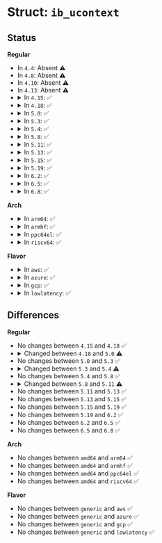 # Struct: <code>ib_ucontext</code>

## Status
<b>Regular</b>
<ul>
<li>
In <code>4.4</code>: Absent ⚠️
</li>
<li>
In <code>4.8</code>: Absent ⚠️
</li>
<li>
In <code>4.10</code>: Absent ⚠️
</li>
<li>
In <code>4.13</code>: Absent ⚠️
</li>
<li>
<details>
<summary>In <code>4.15</code>: ✅</summary>

```c
struct ib_ucontext {
    struct ib_device *device;
    struct ib_uverbs_file *ufile;
    int closing;
    struct mutex uobjects_lock;
    struct list_head uobjects;
    struct rw_semaphore cleanup_rwsem;
    enum rdma_remove_reason cleanup_reason;
    struct pid *tgid;
    struct rb_root_cached umem_tree;
    struct rw_semaphore umem_rwsem;
    void (*invalidate_range)(struct ib_umem *, long unsigned int, long unsigned int);
    struct mmu_notifier mn;
    atomic_t notifier_count;
    struct list_head no_private_counters;
    int odp_mrs_count;
    struct ib_rdmacg_object cg_obj;
};
```
</details>
</li>
<li>
<details>
<summary>In <code>4.18</code>: ✅</summary>

```c
struct ib_ucontext {
    struct ib_device *device;
    struct ib_uverbs_file *ufile;
    int closing;
    struct mutex uobjects_lock;
    struct list_head uobjects;
    struct rw_semaphore cleanup_rwsem;
    enum rdma_remove_reason cleanup_reason;
    struct pid *tgid;
    struct rb_root_cached umem_tree;
    struct rw_semaphore umem_rwsem;
    void (*invalidate_range)(struct ib_umem *, long unsigned int, long unsigned int);
    struct mmu_notifier mn;
    atomic_t notifier_count;
    struct list_head no_private_counters;
    int odp_mrs_count;
    struct ib_rdmacg_object cg_obj;
};
```
</details>
</li>
<li>
<details>
<summary>In <code>5.0</code>: ✅</summary>

```c
struct ib_ucontext {
    struct ib_device *device;
    struct ib_uverbs_file *ufile;
    bool closing;
    bool cleanup_retryable;
    void (*invalidate_range)(struct ib_umem_odp *, long unsigned int, long unsigned int);
    struct mutex per_mm_list_lock;
    struct list_head per_mm_list;
    struct ib_rdmacg_object cg_obj;
    struct rdma_restrack_entry res;
};
```
</details>
</li>
<li>
<details>
<summary>In <code>5.3</code>: ✅</summary>

```c
struct ib_ucontext {
    struct ib_device *device;
    struct ib_uverbs_file *ufile;
    bool closing;
    bool cleanup_retryable;
    void (*invalidate_range)(struct ib_umem_odp *, long unsigned int, long unsigned int);
    struct mutex per_mm_list_lock;
    struct list_head per_mm_list;
    struct ib_rdmacg_object cg_obj;
    struct rdma_restrack_entry res;
};
```
</details>
</li>
<li>
<details>
<summary>In <code>5.4</code>: ✅</summary>

```c
struct ib_ucontext {
    struct ib_device *device;
    struct ib_uverbs_file *ufile;
    bool closing;
    bool cleanup_retryable;
    struct ib_rdmacg_object cg_obj;
    struct rdma_restrack_entry res;
    struct xarray mmap_xa;
};
```
</details>
</li>
<li>
<details>
<summary>In <code>5.8</code>: ✅</summary>

```c
struct ib_ucontext {
    struct ib_device *device;
    struct ib_uverbs_file *ufile;
    bool closing;
    bool cleanup_retryable;
    struct ib_rdmacg_object cg_obj;
    struct rdma_restrack_entry res;
    struct xarray mmap_xa;
};
```
</details>
</li>
<li>
<details>
<summary>In <code>5.11</code>: ✅</summary>

```c
struct ib_ucontext {
    struct ib_device *device;
    struct ib_uverbs_file *ufile;
    struct ib_rdmacg_object cg_obj;
    struct rdma_restrack_entry res;
    struct xarray mmap_xa;
};
```
</details>
</li>
<li>
<details>
<summary>In <code>5.13</code>: ✅</summary>

```c
struct ib_ucontext {
    struct ib_device *device;
    struct ib_uverbs_file *ufile;
    struct ib_rdmacg_object cg_obj;
    struct rdma_restrack_entry res;
    struct xarray mmap_xa;
};
```
</details>
</li>
<li>
<details>
<summary>In <code>5.15</code>: ✅</summary>

```c
struct ib_ucontext {
    struct ib_device *device;
    struct ib_uverbs_file *ufile;
    struct ib_rdmacg_object cg_obj;
    struct rdma_restrack_entry res;
    struct xarray mmap_xa;
};
```
</details>
</li>
<li>
<details>
<summary>In <code>5.19</code>: ✅</summary>

```c
struct ib_ucontext {
    struct ib_device *device;
    struct ib_uverbs_file *ufile;
    struct ib_rdmacg_object cg_obj;
    struct rdma_restrack_entry res;
    struct xarray mmap_xa;
};
```
</details>
</li>
<li>
<details>
<summary>In <code>6.2</code>: ✅</summary>

```c
struct ib_ucontext {
    struct ib_device *device;
    struct ib_uverbs_file *ufile;
    struct ib_rdmacg_object cg_obj;
    struct rdma_restrack_entry res;
    struct xarray mmap_xa;
};
```
</details>
</li>
<li>
<details>
<summary>In <code>6.5</code>: ✅</summary>

```c
struct ib_ucontext {
    struct ib_device *device;
    struct ib_uverbs_file *ufile;
    struct ib_rdmacg_object cg_obj;
    struct rdma_restrack_entry res;
    struct xarray mmap_xa;
};
```
</details>
</li>
<li>
<details>
<summary>In <code>6.8</code>: ✅</summary>

```c
struct ib_ucontext {
    struct ib_device *device;
    struct ib_uverbs_file *ufile;
    struct ib_rdmacg_object cg_obj;
    struct rdma_restrack_entry res;
    struct xarray mmap_xa;
};
```
</details>
</li>
</ul>
<b>Arch</b>
<ul>
<li>
<details>
<summary>In <code>arm64</code>: ✅</summary>

```c
struct ib_ucontext {
    struct ib_device *device;
    struct ib_uverbs_file *ufile;
    bool closing;
    bool cleanup_retryable;
    struct ib_rdmacg_object cg_obj;
    struct rdma_restrack_entry res;
    struct xarray mmap_xa;
};
```
</details>
</li>
<li>
<details>
<summary>In <code>armhf</code>: ✅</summary>

```c
struct ib_ucontext {
    struct ib_device *device;
    struct ib_uverbs_file *ufile;
    bool closing;
    bool cleanup_retryable;
    struct ib_rdmacg_object cg_obj;
    struct rdma_restrack_entry res;
    struct xarray mmap_xa;
};
```
</details>
</li>
<li>
<details>
<summary>In <code>ppc64el</code>: ✅</summary>

```c
struct ib_ucontext {
    struct ib_device *device;
    struct ib_uverbs_file *ufile;
    bool closing;
    bool cleanup_retryable;
    struct ib_rdmacg_object cg_obj;
    struct rdma_restrack_entry res;
    struct xarray mmap_xa;
};
```
</details>
</li>
<li>
<details>
<summary>In <code>riscv64</code>: ✅</summary>

```c
struct ib_ucontext {
    struct ib_device *device;
    struct ib_uverbs_file *ufile;
    bool closing;
    bool cleanup_retryable;
    struct ib_rdmacg_object cg_obj;
    struct rdma_restrack_entry res;
    struct xarray mmap_xa;
};
```
</details>
</li>
</ul>
<b>Flavor</b>
<ul>
<li>
<details>
<summary>In <code>aws</code>: ✅</summary>

```c
struct ib_ucontext {
    struct ib_device *device;
    struct ib_uverbs_file *ufile;
    bool closing;
    bool cleanup_retryable;
    struct ib_rdmacg_object cg_obj;
    struct rdma_restrack_entry res;
    struct xarray mmap_xa;
};
```
</details>
</li>
<li>
<details>
<summary>In <code>azure</code>: ✅</summary>

```c
struct ib_ucontext {
    struct ib_device *device;
    struct ib_uverbs_file *ufile;
    bool closing;
    bool cleanup_retryable;
    struct ib_rdmacg_object cg_obj;
    struct rdma_restrack_entry res;
    struct xarray mmap_xa;
};
```
</details>
</li>
<li>
<details>
<summary>In <code>gcp</code>: ✅</summary>

```c
struct ib_ucontext {
    struct ib_device *device;
    struct ib_uverbs_file *ufile;
    bool closing;
    bool cleanup_retryable;
    struct ib_rdmacg_object cg_obj;
    struct rdma_restrack_entry res;
    struct xarray mmap_xa;
};
```
</details>
</li>
<li>
<details>
<summary>In <code>lowlatency</code>: ✅</summary>

```c
struct ib_ucontext {
    struct ib_device *device;
    struct ib_uverbs_file *ufile;
    bool closing;
    bool cleanup_retryable;
    struct ib_rdmacg_object cg_obj;
    struct rdma_restrack_entry res;
    struct xarray mmap_xa;
};
```
</details>
</li>
</ul>

## Differences
<b>Regular</b>
<ul>
<li>
No changes between <code>4.15</code> and <code>4.18</code> ✅
</li>
<li>
<details>
<summary>Changed between <code>4.18</code> and <code>5.0</code> ⚠️</summary>
<ul>
<li>
<b>Field added. </b>
<code>bool cleanup_retryable</code>
</li>
<li>
<b>Field added. </b>
<code>struct mutex per_mm_list_lock</code>
</li>
<li>
<b>Field added. </b>
<code>struct list_head per_mm_list</code>
</li>
<li>
<b>Field added. </b>
<code>struct rdma_restrack_entry res</code>
</li>
<li>
<b>Field removed. </b>
<code>struct mutex uobjects_lock</code>
</li>
<li>
<b>Field removed. </b>
<code>struct list_head uobjects</code>
</li>
<li>
<b>Field removed. </b>
<code>struct rw_semaphore cleanup_rwsem</code>
</li>
<li>
<b>Field removed. </b>
<code>enum rdma_remove_reason cleanup_reason</code>
</li>
<li>
<b>Field removed. </b>
<code>struct pid *tgid</code>
</li>
<li>
<b>Field removed. </b>
<code>struct rb_root_cached umem_tree</code>
</li>
<li>
<b>Field removed. </b>
<code>struct rw_semaphore umem_rwsem</code>
</li>
<li>
<b>Field removed. </b>
<code>struct mmu_notifier mn</code>
</li>
<li>
<b>Field removed. </b>
<code>atomic_t notifier_count</code>
</li>
<li>
<b>Field removed. </b>
<code>struct list_head no_private_counters</code>
</li>
<li>
<b>Field removed. </b>
<code>int odp_mrs_count</code>
</li>
<li>
<b>Field type changed. </b>
<code>int closing</code> ➡️ <code>bool closing</code>
</li>
<li>
<b>Field type changed. </b>
<code>void (*invalidate_range)(struct ib_umem *, long unsigned int, long unsigned int)</code> ➡️ <code>void (*invalidate_range)(struct ib_umem_odp *, long unsigned int, long unsigned int)</code>
</li>
</ul>
</details>
</li>
<li>
No changes between <code>5.0</code> and <code>5.3</code> ✅
</li>
<li>
<details>
<summary>Changed between <code>5.3</code> and <code>5.4</code> ⚠️</summary>
<ul>
<li>
<b>Field added. </b>
<code>struct xarray mmap_xa</code>
</li>
<li>
<b>Field removed. </b>
<code>void (*invalidate_range)(struct ib_umem_odp *, long unsigned int, long unsigned int)</code>
</li>
<li>
<b>Field removed. </b>
<code>struct mutex per_mm_list_lock</code>
</li>
<li>
<b>Field removed. </b>
<code>struct list_head per_mm_list</code>
</li>
</ul>
</details>
</li>
<li>
No changes between <code>5.4</code> and <code>5.8</code> ✅
</li>
<li>
<details>
<summary>Changed between <code>5.8</code> and <code>5.11</code> ⚠️</summary>
<ul>
<li>
<b>Field removed. </b>
<code>bool closing</code>
</li>
<li>
<b>Field removed. </b>
<code>bool cleanup_retryable</code>
</li>
</ul>
</details>
</li>
<li>
No changes between <code>5.11</code> and <code>5.13</code> ✅
</li>
<li>
No changes between <code>5.13</code> and <code>5.15</code> ✅
</li>
<li>
No changes between <code>5.15</code> and <code>5.19</code> ✅
</li>
<li>
No changes between <code>5.19</code> and <code>6.2</code> ✅
</li>
<li>
No changes between <code>6.2</code> and <code>6.5</code> ✅
</li>
<li>
No changes between <code>6.5</code> and <code>6.8</code> ✅
</li>
</ul>
<b>Arch</b>
<ul>
<li>
No changes between <code>amd64</code> and <code>arm64</code> ✅
</li>
<li>
No changes between <code>amd64</code> and <code>armhf</code> ✅
</li>
<li>
No changes between <code>amd64</code> and <code>ppc64el</code> ✅
</li>
<li>
No changes between <code>amd64</code> and <code>riscv64</code> ✅
</li>
</ul>
<b>Flavor</b>
<ul>
<li>
No changes between <code>generic</code> and <code>aws</code> ✅
</li>
<li>
No changes between <code>generic</code> and <code>azure</code> ✅
</li>
<li>
No changes between <code>generic</code> and <code>gcp</code> ✅
</li>
<li>
No changes between <code>generic</code> and <code>lowlatency</code> ✅
</li>
</ul>
